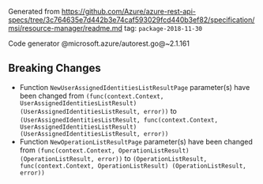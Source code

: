 Generated from https://github.com/Azure/azure-rest-api-specs/tree/3c764635e7d442b3e74caf593029fcd440b3ef82/specification/msi/resource-manager/readme.md tag: `package-2018-11-30`

Code generator @microsoft.azure/autorest.go@~2.1.161

## Breaking Changes

- Function `NewUserAssignedIdentitiesListResultPage` parameter(s) have been changed from `(func(context.Context, UserAssignedIdentitiesListResult) (UserAssignedIdentitiesListResult, error))` to `(UserAssignedIdentitiesListResult, func(context.Context, UserAssignedIdentitiesListResult) (UserAssignedIdentitiesListResult, error))`
- Function `NewOperationListResultPage` parameter(s) have been changed from `(func(context.Context, OperationListResult) (OperationListResult, error))` to `(OperationListResult, func(context.Context, OperationListResult) (OperationListResult, error))`
